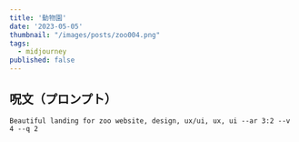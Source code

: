 ```yaml
---
title: '動物園'
date: '2023-05-05'
thumbnail: "/images/posts/zoo004.png"
tags:
  - midjourney
published: false
---
```


## 呪文（プロンプト）
```
Beautiful landing for zoo website, design, ux/ui, ux, ui --ar 3:2 --v 4 --q 2
```